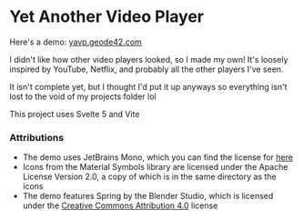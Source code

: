 # Yet Another Video Player

Here's a demo: [yavp.geode42.com](https://yavp.geode42.com)

I didn't like how other video players looked, so I made my own! It's loosely inspired by YouTube, Netflix, and probably all the other players I've seen.

It isn't complete yet, but I thought I'd put it up anyways so everything isn't lost to the void of my projects folder lol

This project uses Svelte 5 and Vite

### Attributions
- The demo uses JetBrains Mono, which you can find the license for [here](<https://github.com/JetBrains/JetBrainsMono/blob/master/OFL.txt>)
- Icons from the Material Symbols library are licensed under the Apache License Version 2.0, a copy of which is in the same directory as the icons
- The demo features Spring by the Blender Studio, which is licensed under the [Creative Commons Attribution 4.0](https://creativecommons.org/licenses/by/4.0/) license

